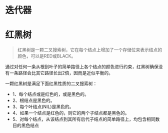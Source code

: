 # 迭代器

# 红黑树
> 红黑树是一颗二叉搜索树，它在每个结点上增加了一个存储位来表示结点的颜色，可以是RED或BLACK。

通过对任何一条从根到叶子的简单路径上各个结点的颜色进行约束，红黑树确保没有一条路径会比其它路径长出2倍，因而是近似平衡的。

一颗红黑树是满足下面红黑性质的二叉搜索树：

- 1、每个结点或是红色的，或是黑色的。
- 2、根结点是黑色的。
- 3、每个叶结点(NIL)是黑色的。
- 4、如果一个结点是红色的，则它的两个子结点都是黑色的。
- 5、对每个结点，从该结点到其所有后代子结点的简单路径上，均包含相同数目的黑色结点